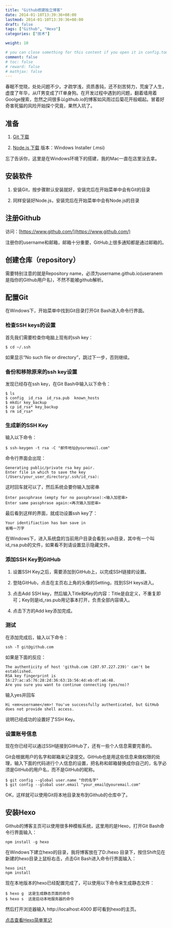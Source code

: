 ```yaml
---
title: "Github搭建独立博客"
date: 2014-01-10T13:39:36+08:00
lastmod: 2014-01-10T13:39:36+08:00
draft: false
tags: ["Github", "Hexo"]
categories: ["技术"]

weight: 10

# you can close something for this content if you open it in config.toml.
comment: false
# toc: false
# reward: false
# mathjax: false
---
```

春眠不觉晓，处处问题不少。才疏学浅，资质愚钝，还不刻苦努力，荒废了人生，虚度了年华，从IT男变成了IT单身狗。在开发过程中遇到的问题，翻着墙用着Goolge搜索，忽然之间很多以github.io的博客如风雨过后菊花开般崛起。冒着好奇害死猫的风险开始探个究竟，果然入坑了。

## 准备
1. [Git 下载](http://git-scm.com/)

2. [Node.js 下载](http://nodejs.org/) 版本：Windows Installer (.msi)

忘了告诉你，这里是在Windows环境下的搭建，我的Mac一直在店里没去拿。

<!-- more --> 

## 安装软件
1. 安装Git，按步骤默认安装就好，安装完后在开始菜单中会有Git的目录

2. 同样安装好Node.js，安装完后在开始菜单中会有Node.js的目录


## 注册Github
访问：[https://www.github.com/](https://www.github.com/)

注册你的username和邮箱，邮箱十分重要，GitHub上很多通知都是通过邮箱的。

## 创建仓库（repository）
需要特别注意的就是Repository name，必须为username.github.io(useranem是指你的Github用户名)，不然不能被github解析。

## 配置Git
在Windows下，开始菜单中找到Git目录打开Git Bash进入命令行界面。

### 检查SSH keys的设置
首先我们需要检查你电脑上现有的ssh key：

    $ cd ~/.ssh
如果显示“No such file or directory”，跳过下一步，否则继续。

### 备份和移除原来的ssh key设置
发现已经存在ssh key，在Git Bash中输入以下命令：

    $ ls
    $ config  id_rsa  id_rsa.pub  known_hosts
    $ mkdir key_backup
    $ cp id_rsa* key_backup
    $ rm id_rsa*

### 生成新的SSH Key
输入以下命令：

    $ ssh-keygen -t rsa -C "邮件地址@youremail.com"

命令行界面会出现：

    Generating public/private rsa key pair.
    Enter file in which to save the key (/Users/your_user_directory/.ssh/id_rsa):

这时回车就可以了，然后系统会要你输入加密串

    Enter passphrase (empty for no passphrase):<输入加密串>
    Enter same passphrase again:<再次输入加密串>

最后看到这样的界面，就成功设置ssh key了：

    Your identifiaction has ban save in
    省略一万字

在Windows下，进入系统盘的当前用户目录会看到.ssh目录，其中有一个叫id_rsa.pub的文件，如果看不到请设置显示隐藏文件。

### 添加SSH Key到GitHub


1. 设置SSH Key之后，需要添加到GitHub上，以完成SSH链接的设置。

2. 登陆GitHub，点击在主页右上角的头像的Setting，找到SSH keys进入。

3. 点击Add SSH key，然后输入Title和Key的内容：Title是自定义，不重复即可；Key则是id_ras.pub用记事本打开，负责全部内容填入。

4. 点击下方的Add key添加完成。


### 测试
在添加完成后，输入以下命令：

    ssh -T git@github.com

如果是下面的反应：

    The authenticity of host 'github.com (207.97.227.239)' can't be established.
    RSA key fingerprint is 16:27:ac:a5:76:28:2d:36:63:1b:56:4d:eb:df:a6:48.
    Are you sure you want to continue connecting (yes/no)?

输入yes并回车

    Hi <em>username</em>! You've successfully authenticated, but GitHub does not provide shell access.

说明已经成功的设置好了SSH Key。

### 设置账号信息
现在你已经可以通过SSH链接到GitHub了，还有一些个人信息需要完善的。

Git会根据用户的名字和邮箱来记录提交。GitHub也是用这些信息来做权限的处理，输入下面的代码进行个人信息的设置，把名称和邮箱替换成你自己的，名字必须是GitHub的用户名，而不是GitHub的昵称。

    $ git config --global user.name "你的名字"
    $ git config --global user.email "your_email@youremail.com"

OK，这样就可以使用Git将本地目录发布到Github的仓库中了。

## 安装Hexo
Github的博客主页可以使用很多种模板系统，这里用的是Hexo，打开Git Bash命令行界面输入：

    npm install -g hexo

在Windows下建立hexo的目录，我将博客放在了D:/hexo 目录下，按住Shift见在新建的hexo目录上鼠标右击，点击Git Bash进入命令行界面输入：

    hexo init
    npm install

现在本地版本的hexo已经配置完成了，可以使用以下命令来生成静态文件：

    $ hexo g  这是生成静态页面的命令
    $ hexo s  这是启动本地服务器的命令

然后打开浏览器输入 http://localhost:4000 即可看到hexo的主页。

[点击查看Hexo简单笔记](/2014/01/11/hexo-guide)